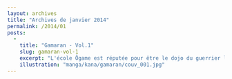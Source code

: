 ```yaml
---
layout: archives
title: "Archives de janvier 2014"
permalink: /2014/01
posts:
  -
    title: "Gamaran - Vol.1"
    slug: gamaran-vol-1
    excerpt: "L'école Ôgame est réputée pour être le dojo du guerrier légendaire aux mille victimes, KUROGANE Jinsuke. Le jeune WASHIZU Naoyoshi, fils du clan UNABARA, cherche à se mesurer à ce grand combattant pour le convaincre du participer au Grand Tournoi organisé par son père pour assurer sa succession. Malheureusement, Jinsuke a disparu et il ne reste"
    illustration: "manga/kana/gamaran/couv_001.jpg"
---
```


